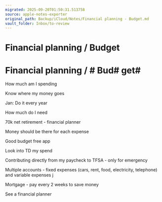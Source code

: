 ```yaml
---
migrated: 2025-09-20T01:50:31.513758
source: apple-notes-exporter
original_path: Backup/iCloud/Notes/Financial planning - Budget.md
vault_folder: Inbox/to-review
---
```

# Financial planning / Budget

# Financial planning / # Bud# get# 

How much am I spending 

Know where my money goes 

Jan: Do it every year 

How much do I need

70k net retirement - financial planner

Money should be there for each expense 

Good budget free app

Look into TD my spend 

Contributing directly from my paycheck to TFSA - only for emergency 

Multiple accounts - fixed expenses (cars, rent, food, electricity, telephone) and variable expenses j

Mortgage - pay every 2 weeks to save money

See a financial planner 

